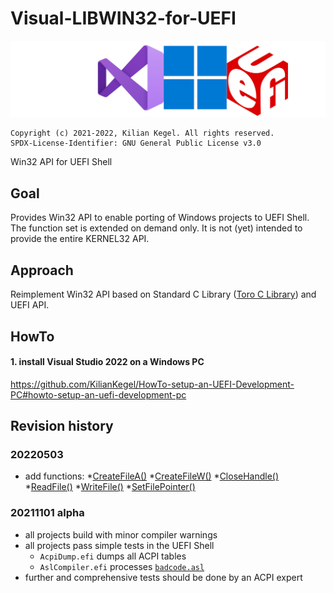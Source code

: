 # Visual-LIBWIN32-for-UEFI
![LOGO](visualWin32API4UefiWide.png)

	Copyright (c) 2021-2022, Kilian Kegel. All rights reserved.
	SPDX-License-Identifier: GNU General Public License v3.0

Win32 API for UEFI Shell

## Goal
Provides Win32 API to enable porting of Windows projects to UEFI Shell.<br>
The function set is extended on demand only. It is not (yet) intended to provide 
the entire KERNEL32 API.

## Approach
Reimplement Win32 API based on Standard C Library ([Toro C Library](https://github.com/KilianKegel/toro-C-Library)) and UEFI API.

## HowTo
#### 1. install Visual Studio 2022 on a Windows PC<br>
https://github.com/KilianKegel/HowTo-setup-an-UEFI-Development-PC#howto-setup-an-uefi-development-pc


## Revision history
### 20220503
* add functions:
	*[CreateFileA()](CreateFileA.c)
	*[CreateFileW()](CreateFileW.c)
	*[CloseHandle()](CloseHandle.c)
	*[ReadFile()](ReadFile.)
	*[WriteFile()](WriteFile.c)
	*[SetFilePointer()](SetFilePointer.c)

### 20211101 alpha
* all projects build with minor compiler warnings
* all projects pass simple tests in the UEFI Shell
    * `AcpiDump.efi` dumps all ACPI tables
    * `AslCompiler.efi` processes [`badcode.asl`](https://github.com/RehabMan/Intel-iasl/blob/master/tests/misc/badcode.asl)
* further and comprehensive tests should be done by an ACPI expert